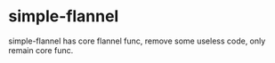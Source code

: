 # simple-flannel
simple-flannel has core flannel func, remove some useless code, only remain core func.
